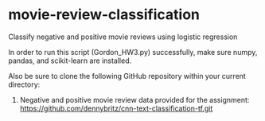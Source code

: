 # movie-review-classification
Classify negative and positive movie reviews using logistic regression

In order to run this script (Gordon_HW3.py) successfully, make sure numpy, pandas, and scikit-learn are installed.

Also be sure to clone the following GitHub repository within your current directory:

1. Negative and positive movie review data provided for the assignment: https://github.com/dennybritz/cnn-text-classification-tf.git

